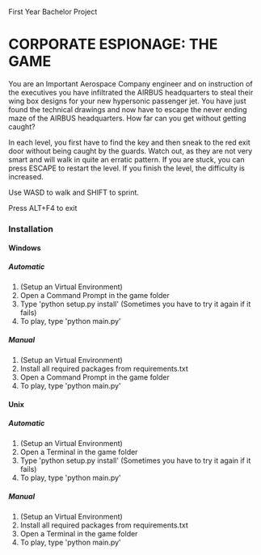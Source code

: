 First Year Bachelor Project


# CORPORATE ESPIONAGE: THE GAME

You are an Important Aerospace Company engineer and on instruction of the executives you have infiltrated the AIRBUS headquarters to steal their
 wing box designs for your new hypersonic passenger jet. You have just found the technical drawings and now have to escape the never ending maze of
  the AIRBUS headquarters. How far can you get without getting caught?

In each level, you first have to find the key and then sneak to the red exit door without being caught by the guards. Watch out, as they are not
 very smart and will walk in quite an erratic pattern. If you are stuck, you can press ESCAPE to restart the level. If you finish the level, the
  difficulty is increased.

Use WASD to walk and SHIFT to sprint.

Press ALT+F4 to exit

###  Installation

#### Windows

##### Automatic
1. (Setup an Virtual Environment)
2. Open a Command Prompt in the game folder
3. Type 'python setup.py install' (Sometimes you have to try it again if it fails)
4. To play, type 'python main.py'

##### Manual
1. (Setup an Virtual Environment)
2. Install all required packages from requirements.txt
2. Open a Command Prompt in the game folder
3. To play, type 'python main.py'

#### Unix

##### Automatic
1. (Setup an Virtual Environment)
2. Open a Terminal in the game folder
3. Type 'python setup.py install' (Sometimes you have to try it again if it fails)
4. To play, type 'python main.py'

##### Manual
1. (Setup an Virtual Environment)
2. Install all required packages from requirements.txt
3. Open a Terminal in the game folder
4. To play, type 'python main.py'

